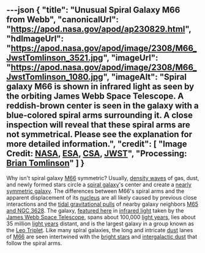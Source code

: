 ---json
{
  "title": "Unusual Spiral Galaxy M66 from Webb",
  "canonicalUrl": "https://apod.nasa.gov/apod/ap230829.html",
  "hdImageUrl": "https://apod.nasa.gov/apod/image/2308/M66_JwstTomlinson_3521.jpg",
  "imageUrl": "https://apod.nasa.gov/apod/image/2308/M66_JwstTomlinson_1080.jpg",
  "imageAlt": "Spiral galaxy M66 is shown in infrared light as seen by the orbiting James Webb Space Telescope. A reddish-brown center is seen in the galaxy with a blue-colored spiral arms surrounding it. A close inspection will reveal that these spiral arms are not symmetrical. Please see the explanation for more detailed information.",
  "credit": [
    "Image Credit: [NASA](https://www.nasa.gov/), [ESA](https://www.esa.int/), [CSA](https://www.asc-csa.gc.ca/eng/), [JWST](https://webb.nasa.gov/)",
    "Processing: [Brian Tomlinson](https://www.instagram.com/bt_photo/)"
  ]
}
---

Why isn't spiral galaxy [M66](https://en.wikipedia.org/wiki/Messier_66) symmetric? Usually, [density waves](https://youtu.be/c5Us-jonCLA) of gas, dust, and newly formed stars circle a [spiral galaxy](http://www.seds.org/messier/spir.html)'s center and create a [nearly symmetric galaxy](https://apod.nasa.gov/apod/ap210312.html). The differences between M66's spiral arms and the apparent displacement of its [nucleus](https://www.glyphweb.com/esky/concepts/galacticnucleus.html) are all likely caused by previous close interactions and the [tidal gravitational pulls](https://en.wikipedia.org/wiki/Tidal_force) of nearby galaxy neighbors [M65 and NGC 3628](https://apod.nasa.gov/apod/ap210320.html). The galaxy, [featured here](https://www.flickr.com/photos/brian_tomlinson/52631087860/in/pool-apods/) in [infrared light](https://science.nasa.gov/ems/07_infraredwaves) taken by the [James Webb Space Telescope](https://webb.nasa.gov/content/about/index.html), spans about 100,000 [light years](https://chandra.harvard.edu/photo/cosmic_distance.html), lies about 35 million [light years](https://starchild.gsfc.nasa.gov/docs/StarChild/questions/question19.html) distant, and is the largest galaxy in a group known as the [Leo Triplet](https://en.wikipedia.org/wiki/Leo_Triplet). Like many spiral galaxies, the long and intricate [dust](https://apod.nasa.gov/apod/ap030706.html) lanes of [M66](https://esahubble.org/videos/heic1006a/) are seen intertwined with the [bright stars](https://en.wikipedia.org/wiki/List_of_brightest_stars) and [intergalactic dust](https://astronomy.swin.edu.au/cosmos/d/Dust+Grain) that follow the spiral arms.

